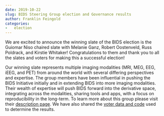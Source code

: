 ```yaml
---
date: 2019-10-22
slug: BIDS Steering Group election and Governance results
author: Franklin Feingold
categories:
-   election
---
```


We are excited to announce the winning slate of the BIDS election is the Guiomar Niso chaired slate with Melanie Ganz, Robert Oostenveld, Russ Poldrack, and Kirstie Whitaker! Congratulations to them and thank you to all the slates and voters for making this a successful election!

<!-- more -->

Our winning slate represents multiple imaging modalities (MRI, MEG, EEG, iEEG, and PET) from around the world with several differing perspectives and expertise. The group members have been influential in pushing the BIDS Initiative initially and in extending BIDS into more imaging modalities. Their wealth of expertise will push BIDS forward into the derivative space, integrating across the modalities, sharing tools and apps, with a focus on reproducibility in the long-term. To learn more about this group please visit their [description page](https://drive.google.com/file/d/1mv_fOjeQbpAu6fVPKnTerXp-it6F59wi/view). We have also shared the [voter data and code](https://www.google.com/url?q=https%3A%2F%2Fgithub.com%2Fbids-standard%2Fbids-specification%2Fwiki%2FBIDS-Steering-Group-Election-data&sa=D&sntz=1&usg=AFQjCNEht6bBbCvP44DfJX7u041qja9KFg) used to determine the results.
